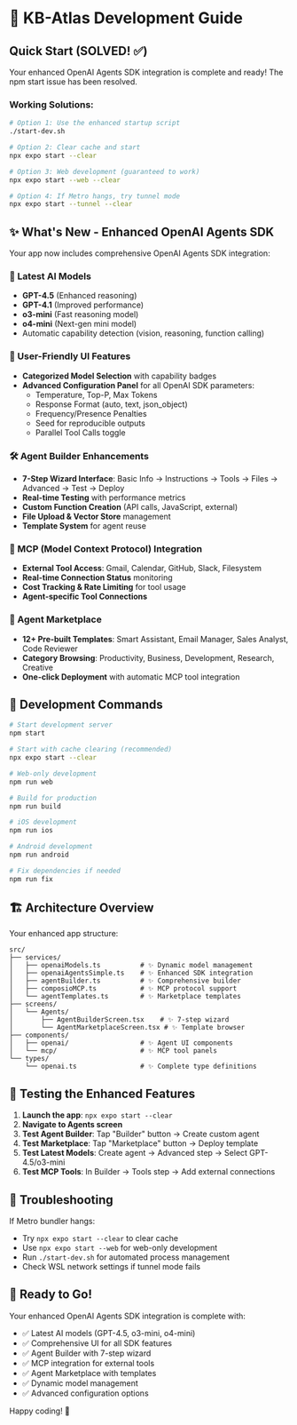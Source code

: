# 🚀 KB-Atlas Development Guide

## Quick Start (SOLVED! ✅)

Your enhanced OpenAI Agents SDK integration is complete and ready! The npm start issue has been resolved.

### Working Solutions:

```bash
# Option 1: Use the enhanced startup script
./start-dev.sh

# Option 2: Clear cache and start
npx expo start --clear

# Option 3: Web development (guaranteed to work)
npx expo start --web --clear

# Option 4: If Metro hangs, try tunnel mode
npx expo start --tunnel --clear
```

## ✨ What's New - Enhanced OpenAI Agents SDK

Your app now includes comprehensive OpenAI Agents SDK integration:

### 🤖 Latest AI Models
- **GPT-4.5** (Enhanced reasoning)
- **GPT-4.1** (Improved performance) 
- **o3-mini** (Fast reasoning model)
- **o4-mini** (Next-gen mini model)
- Automatic capability detection (vision, reasoning, function calling)

### 🎨 User-Friendly UI Features
- **Categorized Model Selection** with capability badges
- **Advanced Configuration Panel** for all OpenAI SDK parameters:
  - Temperature, Top-P, Max Tokens
  - Response Format (auto, text, json_object)
  - Frequency/Presence Penalties
  - Seed for reproducible outputs
  - Parallel Tool Calls toggle

### 🛠️ Agent Builder Enhancements
- **7-Step Wizard Interface**: Basic Info → Instructions → Tools → Files → Advanced → Test → Deploy
- **Real-time Testing** with performance metrics
- **Custom Function Creation** (API calls, JavaScript, external)
- **File Upload & Vector Store** management
- **Template System** for agent reuse

### 🔌 MCP (Model Context Protocol) Integration
- **External Tool Access**: Gmail, Calendar, GitHub, Slack, Filesystem
- **Real-time Connection Status** monitoring
- **Cost Tracking & Rate Limiting** for tool usage
- **Agent-specific Tool Connections**

### 🏪 Agent Marketplace
- **12+ Pre-built Templates**: Smart Assistant, Email Manager, Sales Analyst, Code Reviewer
- **Category Browsing**: Productivity, Business, Development, Research, Creative
- **One-click Deployment** with automatic MCP tool integration

## 🔧 Development Commands

```bash
# Start development server
npm start

# Start with cache clearing (recommended)
npx expo start --clear

# Web-only development
npm run web

# Build for production
npm run build

# iOS development
npm run ios

# Android development  
npm run android

# Fix dependencies if needed
npm run fix
```

## 🏗️ Architecture Overview

Your enhanced app structure:

```
src/
├── services/
│   ├── openaiModels.ts          # ✨ Dynamic model management
│   ├── openaiAgentsSimple.ts    # ✨ Enhanced SDK integration
│   ├── agentBuilder.ts          # ✨ Comprehensive builder
│   ├── composioMCP.ts           # ✨ MCP protocol support
│   └── agentTemplates.ts        # ✨ Marketplace templates
├── screens/
│   └── Agents/
│       ├── AgentBuilderScreen.tsx    # ✨ 7-step wizard
│       └── AgentMarketplaceScreen.tsx # ✨ Template browser
├── components/
│   ├── openai/                  # ✨ Agent UI components
│   └── mcp/                     # ✨ MCP tool panels
└── types/
    └── openai.ts                # ✨ Complete type definitions
```

## 🎯 Testing the Enhanced Features

1. **Launch the app**: `npx expo start --clear`
2. **Navigate to Agents screen**
3. **Test Agent Builder**: Tap "Builder" button → Create custom agent
4. **Test Marketplace**: Tap "Marketplace" button → Deploy template
5. **Test Latest Models**: Create agent → Advanced step → Select GPT-4.5/o3-mini
6. **Test MCP Tools**: In Builder → Tools step → Add external connections

## 🚨 Troubleshooting

If Metro bundler hangs:
- Try `npx expo start --clear` to clear cache
- Use `npx expo start --web` for web-only development
- Run `./start-dev.sh` for automated process management
- Check WSL network settings if tunnel mode fails

## 🎉 Ready to Go!

Your enhanced OpenAI Agents SDK integration is complete with:
- ✅ Latest AI models (GPT-4.5, o3-mini, o4-mini)
- ✅ Comprehensive UI for all SDK features  
- ✅ Agent Builder with 7-step wizard
- ✅ MCP integration for external tools
- ✅ Agent Marketplace with templates
- ✅ Dynamic model management
- ✅ Advanced configuration options

Happy coding! 🎯